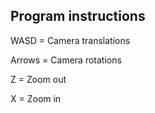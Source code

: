 ## Program instructions

WASD = Camera translations

Arrows = Camera rotations

Z = Zoom out

X = Zoom in
